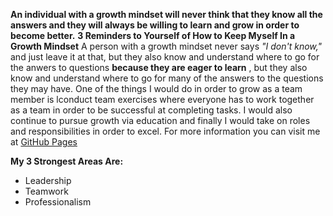 **An individual with a growth mindset will never think that they know all the answers and they will always be willing to learn and grow in order to become better.**
**3 Reminders to Yourself of How to Keep Myself In a Growth Mindset**
A person with a growth mindset never says *"I don't know,"* and just leave it at that, but they also know and understand where to go for the anwers to questions **because they are eager to learn** , but they also know and understand where to go for many of the answers to the questions they may have. One of the things I would do in order to grow as a team member is lconduct team exercises where everyone has to work together as a team in order to be successful at completing tasks. I would also continue to pursue growth via education and finally I would take on roles and responsibilities in order to excel. For more information you can visit me at [GitHub Pages](https://github.com/jking042/reading-notes)

**My 3 Strongest Areas Are:**
- Leadership
- Teamwork
- Professionalism

